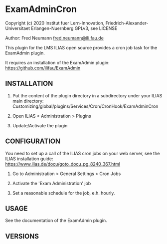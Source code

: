 # ExamAdminCron

Copyright (c) 2020 Institut fuer Lern-Innovation, Friedrich-Alexander-Universitaet Erlangen-Nuernberg
GPLv3, see LICENSE

Author: Fred Neumann <fred.neumann@ili.fau.de>


This plugin for the LMS ILIAS open source provides a cron job task for the ExamAdmin plugin.

It requires an installation of the ExamAdmin plugin:
https://github.com/ilifau/ExamAdmin


INSTALLATION
------------
1. Put the content of the plugin directory in a subdirectory under your ILIAS main directory:
Customizing/global/plugins/Services/Cron/CronHook/ExamAdminCron

2. Open ILIAS > Administration > Plugins

3. Update/Activate the plugin


CONFIGURATION
-------------

You need to set up a call of the ILIAS cron jobs on your web server, see the ILIAS installation guide:
https://www.ilias.de/docu/goto_docu_pg_8240_367.html

1. Go to Administration > General Settings > Cron Jobs

2. Activate the 'Exam Administration' job

3. Set a reasonable schedule for the job, e.h. hourly.


USAGE
-----

See the documentation of the ExamAdmin plugin.


VERSIONS
--------
